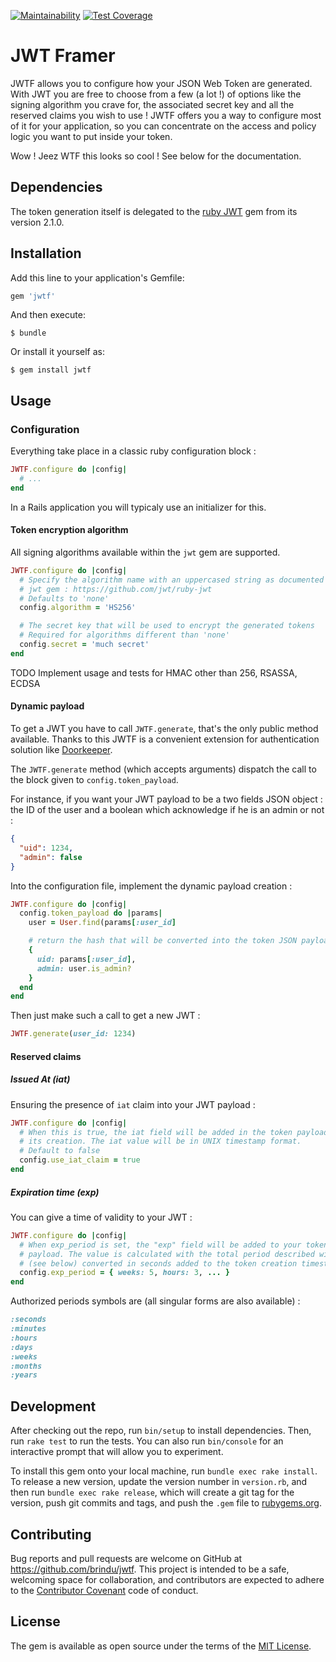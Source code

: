 [![Maintainability](https://api.codeclimate.com/v1/badges/f4e05fbcc00e7b6458b1/maintainability)](https://codeclimate.com/github/brindu/jwtf/maintainability)
[![Test Coverage](https://api.codeclimate.com/v1/badges/f4e05fbcc00e7b6458b1/test_coverage)](https://codeclimate.com/github/brindu/jwtf/test_coverage)

# JWT Framer

JWTF allows you to configure how your JSON Web Token are generated. With JWT you
are free to choose from a few (a lot !) of options like the signing algorithm
you crave for, the associated secret key and all the reserved claims you wish to
use ! JWTF offers you a way to configure most of it for your application, so you
can concentrate on the access and policy logic you want to put inside your token.

Wow ! Jeez WTF this looks so cool ! See below for the documentation.

## Dependencies

The token generation itself is delegated to the [ruby JWT](https://github.com/jwt/ruby-jwt)
gem from its version 2.1.0.

## Installation

Add this line to your application's Gemfile:

```ruby
gem 'jwtf'
```

And then execute:

    $ bundle

Or install it yourself as:

    $ gem install jwtf

## Usage

### Configuration

Everything take place in a classic ruby configuration block :

```ruby
JWTF.configure do |config|
  # ...
end
```

In a Rails application you will typicaly use an initializer for this.

#### Token encryption algorithm

All signing algorithms available within the `jwt` gem are supported.

```ruby
JWTF.configure do |config|
  # Specify the algorithm name with an uppercased string as documented in the
  # jwt gem : https://github.com/jwt/ruby-jwt
  # Defaults to 'none'
  config.algorithm = 'HS256'

  # The secret key that will be used to encrypt the generated tokens
  # Required for algorithms different than 'none'
  config.secret = 'much secret'
end
```

TODO Implement usage and tests for HMAC other than 256, RSASSA, ECDSA

#### Dynamic payload

To get a JWT you have to call `JWTF.generate`, that's the only public method
available. Thanks to this JWTF is a convenient extension for authentication
solution like [Doorkeeper](https://github.com/doorkeeper-gem/doorkeeper).

The `JWTF.generate` method (which accepts arguments) dispatch the call to the
block given to `config.token_payload`.

For instance, if you want your JWT payload to be a two fields JSON object : the
ID of the user and a boolean which acknowledge if he is an admin or not :

```json
{
  "uid": 1234,
  "admin": false
}
```

Into the configuration file, implement the dynamic payload creation :

```ruby
JWTF.configure do |config|
  config.token_payload do |params|
    user = User.find(params[:user_id]

    # return the hash that will be converted into the token JSON payload
    {
      uid: params[:user_id],
      admin: user.is_admin?
    }
  end
end
```

Then just make such a call to get a new JWT :

```ruby
JWTF.generate(user_id: 1234)
```

#### Reserved claims

##### Issued At (iat)

Ensuring the presence of `iat` claim into your JWT payload :

```ruby
JWTF.configure do |config|
  # When this is true, the iat field will be added in the token payload on
  # its creation. The iat value will be in UNIX timestamp format.
  # Default to false
  config.use_iat_claim = true
end
```

##### Expiration time (exp)

You can give a time of validity to your JWT :

```ruby
JWTF.configure do |config|
  # When exp_period is set, the "exp" field will be added to your tokens'
  # payload. The value is calculated with the total period described with a hash
  # (see below) converted in seconds added to the token creation timestamp.
  config.exp_period = { weeks: 5, hours: 3, ... }
end
```

Authorized periods symbols are (all singular forms are also available) :

```ruby
:seconds
:minutes
:hours
:days
:weeks
:months
:years
```

## Development

After checking out the repo, run `bin/setup` to install dependencies. Then, run `rake test` to run the tests. You can also run `bin/console` for an interactive prompt that will allow you to experiment.

To install this gem onto your local machine, run `bundle exec rake install`. To release a new version, update the version number in `version.rb`, and then run `bundle exec rake release`, which will create a git tag for the version, push git commits and tags, and push the `.gem` file to [rubygems.org](https://rubygems.org).

## Contributing

Bug reports and pull requests are welcome on GitHub at https://github.com/brindu/jwtf. This project is intended to be a safe, welcoming space for collaboration, and contributors are expected to adhere to the [Contributor Covenant](http://contributor-covenant.org) code of conduct.

## License

The gem is available as open source under the terms of the [MIT License](https://opensource.org/licenses/MIT).
